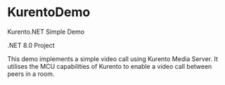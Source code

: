 # KurentoDemo
Kurento.NET Simple Demo

.NET 8.0 Project


This demo implements a simple video call using Kurento Media Server.
It utilises the MCU capabilities of Kurento to enable a video call between peers in a room.


